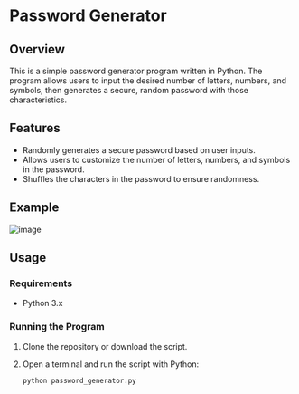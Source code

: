 # Password Generator

## Overview

This is a simple password generator program written in Python. The program allows users to input the desired number of letters, numbers, and symbols, then generates a secure, random password with those characteristics.

## Features

- Randomly generates a secure password based on user inputs.
- Allows users to customize the number of letters, numbers, and symbols in the password.
- Shuffles the characters in the password to ensure randomness.

## Example
![image](https://github.com/user-attachments/assets/00c1f059-5de2-4f31-9f37-b2fbc5dfe50a)


## Usage

### Requirements

- Python 3.x

### Running the Program

1. Clone the repository or download the script.
2. Open a terminal and run the script with Python:

   ```bash
   python password_generator.py
